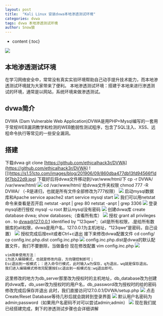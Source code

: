 ```yaml
---
layout: post
title:  "Kali Linux 安装dvwa本地渗透测试环境"
categories: dvwa
tags: dvwa 本地渗透测试环境
author: Snow狼
---
```




* content
{:toc}

![](https://t1.picb.cc/uploads/2019/09/26/gxfs6d.png)






## 本地渗透测试环境
在学习网络安全中，常常没有真实实验环境帮助自己动手提升技术能力，而本地渗透测试环境就为大家带来了便利。
本地渗透测试环境：搭建于本地来进行渗透测试的环境，通常是以网站，系统环境来做渗透测试。

## dvwa简介
DVWA (Dam Vulnerable Web Application)DVWA是用PHP+Mysql编写的一套用于常规WEB漏洞教学和检测的WEB脆弱性测试程序，包含了SQL注入、XSS、远程命令执行等常见的一些安全漏洞。

## 搭建
下载dvwa
git clone [https://github.com/ethicalhack3r/DVWA](https://github.com/ethicalhack3r/DVWA)
![])https://s1.51cto.com/images/blog/201906/09/860dba477db13fd94566f1d9f7bb22d9.jpg)
下载好后将dvwa文件移动到/var/www/html/下
cp -r DVWA/ /var/www/html/
![](https://s1.51cto.com/images/blog/201906/09/232f02c6282b2671f89ac57de396249d.jpg)
cd /var/www/html/
给dvwa文件夹权限
chmod 777 -R DVWA/ （-R是递归，也就是所有文件全部修改为777权限）
![](https://s1.51cto.com/images/blog/201906/09/081c6269970561c23813cc63779f2c14.jpg)
启动mysql数据库和Apache
service apache2 start
service mysql start
![](https://s1.51cto.com/images/blog/201906/09/e15263b0d49e1869ce13bf2e0f20373c.png)
我们可以用netstat命令来查看是否开启
netstat -anpt | grep 80
netstat -anpt | grep 3306
![](https://s1.51cto.com/images/blog/201906/09/cbfa1b219a416ddc578f458648d1d85a.png)
登录mysql进行授权
mysql -u root 默认mysql没有密码
![](https://s1.51cto.com/images/blog/201906/09/01748b26c1c99697598173c9d8f95fe7.png)
创建dvwa库
create database dvwa;
show databases;（查看所有库）
![](https://s1.51cto.com/images/blog/201906/09/c7655a138799575e64abef97c3f94fe6.jpg)
授权
grant all privileges on *.* to dvwa@127.0.0.1 identified by "123qwe";（all是所有权限，.是给所有数据库的all权限，dvwa是用户名，127.0.0.1为主机地址，“123qwe”是密码，自己设置）
![](https://s1.51cto.com/images/blog/201906/09/fd0557d4532267f04766e14166d3ffec.png)
授权完成后按exit或者Ctrl+c退出
接下来修改dvwa配置文件
cd config/
cp config.inc.php.dist config.inc.php
![](https://s1.51cto.com/images/blog/201906/09/7d2410af459da3f45eee40dfee838fdf.png)
config.inc.php.dist是dvwa的默认配置文件，我们不要删除，当做备份
现在修改配置
vim config.inc.php
![](https://s1.51cto.com/images/blog/201906/09/99e63efc0add367ee9908da39ad05486.jpg)
``` bash
vim简单使用方法：
i为进入编辑模式，也就是修改内容，方向键控制即可；
Esc退出到一般模式；：进入命令行模式，此时输入w为保存，q为退出，wq就是保存退出。
我们进入编辑模式修改完配置按Esc退出到一般模式在:wq退出即可。
```
这里修改的地方为db_server那里改为授权时的主机地址，db_database改为创建的dvwa库，db_user改为授权时的用户名，db_password改为授权时的给的密码
修改完成后保存并退出
此时，我们直接访问127.0.0.1/DVWA/setup.php
![](https://s1.51cto.com/images/blog/201906/09/fe618181cc9c927e89ba39f0936d993d.jpg)
点击Create/Reset Database等待几秒后就会跳转到登录界面
![](https://s1.51cto.com/images/blog/201906/09/4eac2c291c3c602fb47f58f447e8426a.jpg)
默认用户名密码为admin;password（如果用户名密码不对可以尝试admin;admin）
![](https://s1.51cto.com/images/blog/201906/09/c12fbc84ba18ffc4ee8a9be5e02ed028.jpg)
现在我们就已经搭建完成，剩下的渗透测试步骤也会详细讲解
